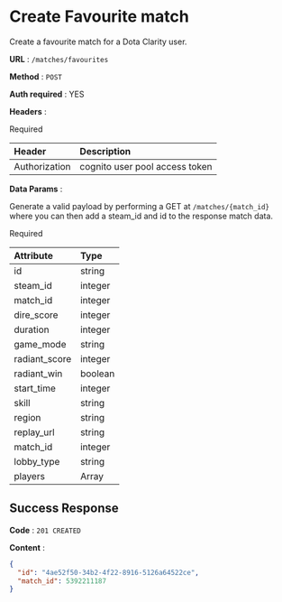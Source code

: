 # Create Favourite match

Create a favourite match for a Dota Clarity user.

**URL** : `/matches/favourites`

**Method** : `POST`

**Auth required** : YES

**Headers** :

Required

| Header        | Description                    |
| :------------ | :----------------------------- |
| Authorization | cognito user pool access token |

**Data Params** :

Generate a valid payload by performing a GET at `/matches/{match_id}` where you can then add a steam_id and id to the response match data.

Required

| Attribute     | Type    |
| :------------ | :------ |
| id            | string  |
| steam_id      | integer |
| match_id      | integer |
| dire_score    | integer |
| duration      | integer |
| game_mode     | string  |
| radiant_score | integer |
| radiant_win   | boolean |
| start_time    | integer |
| skill         | string  |
| region        | string  |
| replay_url    | string  |
| match_id      | integer |
| lobby_type    | string  |
| players       | Array   |

## Success Response

**Code** : `201 CREATED`

**Content** :

```json
{
  "id": "4ae52f50-34b2-4f22-8916-5126a64522ce",
  "match_id": 5392211187
}
```
